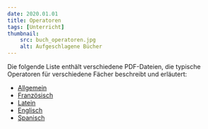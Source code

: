 ```yaml
---
date: 2020.01.01
title: Operatoren
tags: [Unterricht]
thumbnail: 
    src: buch_operatoren.jpg
    alt: Aufgeschlagene Bücher
---
```


Die folgende Liste enthält verschiedene PDF-Dateien, die typische Operatoren für verschiedene Fächer beschreibt und erläutert:

- <a href="/documents/operatoren_allgemein.pdf" target = "_blank">Allgemein </a>
- <a href="/documents/operatoren_französisch.pdf" target = "_blank">Französisch </a>
- <a href="/documents/operatoren_latein.pdf" target = "_blank">Latein </a>
- <a href="/documents/operatoren_englisch.pdf" target = "_blank">Englisch </a>
- <a href="/documents/operatoren_spanisch.pdf" target = "_blank">Spanisch</a>